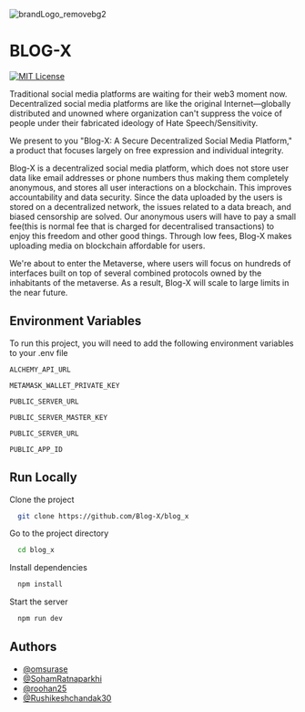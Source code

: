 ![brandLogo_removebg2](https://user-images.githubusercontent.com/98473361/204555863-6202a04e-b060-4b34-8acd-dd38ac3512a4.png)
# BLOG-X

[![MIT License](https://img.shields.io/badge/License-MIT-green.svg)](https://choosealicense.com/licenses/mit/)

Traditional social media platforms are waiting for their web3 moment now. Decentralized social media platforms are like the original Internet—globally distributed and unowned where organization can't suppress the voice of people under their fabricated ideology of Hate Speech/Sensitivity.

We present to you "Blog-X: A Secure Decentralized Social Media Platform," a product that focuses largely on free expression and individual integrity.

Blog-X is a decentralized social media platform, which does not store user data like email addresses or phone numbers thus making them completely anonymous, and stores all user interactions on a blockchain. This improves accountability and data security. Since the data uploaded by the users is stored on a decentralized network, the issues related to a data breach, and biased censorship are solved. Our anonymous users will have to pay a small fee(this is normal fee that is charged for decentralised transactions) to enjoy this freedom and other good things. Through low fees, Blog-X makes uploading media on blockchain affordable for users.

We're about to enter the Metaverse, where users will focus on hundreds of interfaces built on top of several combined protocols owned by the inhabitants of the metaverse. As a result, Blog-X will scale to large limits in the near future.

## Environment Variables

To run this project, you will need to add the following environment variables to your .env file

`ALCHEMY_API_URL`

`METAMASK_WALLET_PRIVATE_KEY`

`PUBLIC_SERVER_URL`

`PUBLIC_SERVER_MASTER_KEY`

`PUBLIC_SERVER_URL`

`PUBLIC_APP_ID`

## Run Locally

Clone the project

```bash
  git clone https://github.com/Blog-X/blog_x
```

Go to the project directory

```bash
  cd blog_x
```

Install dependencies

```bash
  npm install
```

Start the server

```bash
  npm run dev
```

## Authors

- [@omsurase](https://github.com/omsurase)
- [@SohamRatnaparkhi](https://github.com/SohamRatnaparkhi)
- [@roohan25](https://github.com/roohan25)
- [@Rushikeshchandak30](https://github.com/Rushikeshchandak30)
